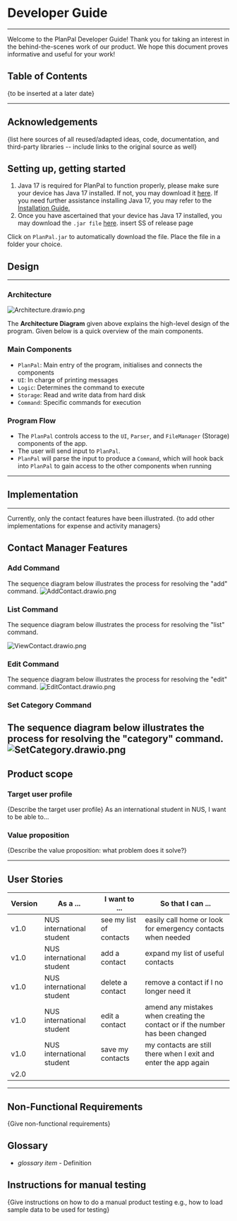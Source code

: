 # Developer Guide

---
Welcome to the PlanPal Developer Guide! Thank you for taking an interest in the behind-the-scenes work of our product. We hope this document proves informative and useful for your work!

## Table of Contents
{to be inserted at a later date}

---

## Acknowledgements


{list here sources of all reused/adapted ideas, code, documentation, and third-party libraries -- include links to the original source as well}

## Setting up, getting started
1. Java 17 is required for PlanPal to function properly, please make sure your device has Java 17 installed. If not, you may download it [here](). If you need further assistance installing Java 17, you may refer to the [Installation Guide.]()
2. Once you have ascertained that your device has Java 17 installed, you may download the `.jar file` [here]().
insert SS of release page

Click on `PlanPal.jar` to automatically download the file. Place the file in a folder your choice.



## Design

---
### Architecture
![Architecture.drawio.png](Images%2FArchitecture.drawio.png)

The **Architecture Diagram** given above explains the high-level design of the program. Given below is a quick overview of the main components.

### Main Components
- `PlanPal`: Main entry of the program, initialises and connects the components
- `UI`: In charge of printing messages
- `Logic`: Determines the command to execute
- `Storage`: Read and write data from hard disk
- `Command`: Specific commands for execution

### Program Flow
- The `PlanPal` controls access to the `UI`, `Parser`, and `FileManager` (Storage) components of the app.
- The user will send input to `PlanPal`.
- `PlanPal` will parse the input to produce a `Command`, which will hook back into `PlanPal` to gain access to the other components when running

---
## Implementation
---
Currently, only the contact features have been illustrated.
{to add other implementations for expense and activity managers}

## Contact Manager Features

### Add Command
The sequence diagram below illustrates the process for resolving the "add" command.
![AddContact.drawio.png](Images%2FAddContact.drawio.png)

### List Command
The sequence diagram below illustrates the process for resolving the "list" command.

![ViewContact.drawio.png](Images%2FViewContact.drawio.png)

### Edit Command
The sequence diagram below illustrates the process for resolving the "edit" command.
![EditContact.drawio.png](Images%2FEditContact.drawio.png)

### Set Category Command
The sequence diagram below illustrates the process for resolving the "category" command.
![SetCategory.drawio.png](Images%2FSetCategory.drawio.png)
---
## Product scope
### Target user profile

{Describe the target user profile}
As an international student in NUS, I want to be able to...

### Value proposition

{Describe the value proposition: what problem does it solve?}

---

## User Stories

|Version| As a ... | I want to ...             | So that I can ...                                                              |
|--------|----------|---------------------------|--------------------------------------------------------------------------------|
|v1.0|NUS international student| see my list of contacts   | easily call home or look for emergency contacts when needed                    |
|v1.0|NUS international student| add a contact             | expand my list of useful contacts                                              |
|v1.0|NUS international student| delete a contact          | remove a contact if I no longer need it                                        |
|v1.0|NUS international student| edit a contact            | amend any mistakes when creating the contact or if the number has been changed |
|v1.0|NUS international student| save my contacts          | my contacts are still there when I exit and enter the app again                |                                                       |
|v2.0||  |                     |

---
## Non-Functional Requirements

{Give non-functional requirements}

## Glossary

* *glossary item* - Definition

## Instructions for manual testing

{Give instructions on how to do a manual product testing e.g., how to load sample data to be used for testing}